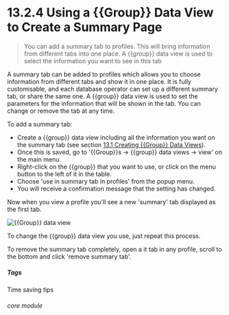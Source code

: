# 13.2.4 <i class="fas fa-binoculars"></i> Using a {{Group}} Data View to Create a Summary Page

> You can add a summary tab to profiles. This will bring information from different tabs into one place. A {{group}} data view is used to select the information you want to see in this tab



A summary tab can be added to profiles which allows you to choose information from different tabs and show it in one place. It is fully customisable, and each database operator can set up a different summary tab, or share the same one. A {{group}} data view is used to set the parameters for the information that will be shown in the tab. You can change or remove the tab at any time.

To add a summary tab:

- Create a {{group}} data view including all the information you want on the summary tab (see section [13.1  Creating {{Group}} Data Views](/help/index/p/13.1)). 
- Once this is saved, go to '{{Group}}s -> {{group}} data views -> view' on the main menu.
- Right-click on the {{group}} that you want to use, or click on the menu button to the left of it in the table.
- Choose 'use in summary tab in profiles' from the popup menu. 
- You will receive a confirmation message that the setting has changed.

Now when you view a profile you'll see a new 'summary' tab displayed as the first tab.

![{{Group}} data view](12.2.4a.png )

To change the {{group}} data view you use, just repeat this process. 

To remove the summary tab completely, open a it tab in any profile, scroll to the bottom and click 'remove summary tab'.


##### Tags
Time saving tips

###### core module
